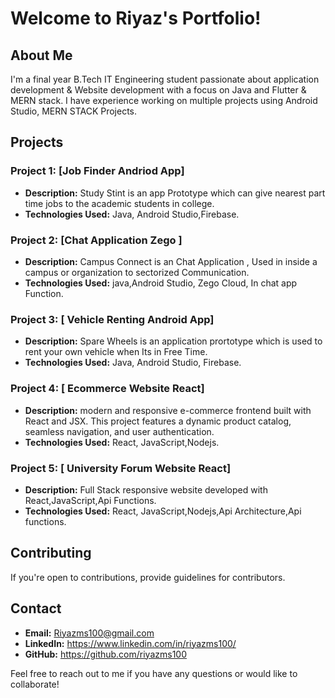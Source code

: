 # Welcome to Riyaz's Portfolio!

## About Me
I'm a final year B.Tech IT Engineering student passionate about application development & Website development with a focus on Java and Flutter & MERN stack. I have experience working on multiple projects using Android Studio, MERN STACK Projects.

## Projects

### Project 1: [Job Finder Andriod App]
- **Description:** Study Stint is an app Prototype which can give nearest part time jobs to the academic students in college.
- **Technologies Used:** Java, Android Studio,Firebase.


### Project 2: [Chat Application Zego ]
- **Description:** Campus Connect is an Chat Application , Used in inside  a campus or organization to sectorized Communication.
- **Technologies Used:** java,Android Studio, Zego Cloud, In chat app Function.


### Project 3: [ Vehicle Renting Android App]
- **Description:** Spare Wheels is an application prortotype which is used to rent your own vehicle when Its in Free Time.
- **Technologies Used:** Java, Android Studio, Firebase.


### Project 4: [ Ecommerce Website React]
- **Description:**  modern and responsive e-commerce frontend built with React and JSX. This project features a dynamic product catalog, seamless navigation, and user authentication.
- **Technologies Used:** React, JavaScript,Nodejs.


### Project 5: [ University Forum Website React]
- **Description:**  Full Stack responsive website developed with React,JavaScript,Api Functions.
- **Technologies Used:** React, JavaScript,Nodejs,Api Architecture,Api functions.



## Contributing
If you're open to contributions, provide guidelines for contributors.

## Contact
- **Email:** Riyazms100@gmail.com
- **LinkedIn:** https://www.linkedin.com/in/riyazms100/
- **GitHub:** https://github.com/riyazms100

Feel free to reach out to me if you have any questions or would like to collaborate!

